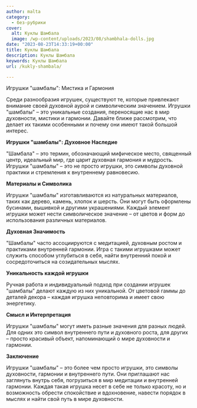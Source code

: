 ```yaml
---
author: malta
category:
  - без-рубрики
cover:
  alt: Куклы Шамбала
  image: /wp-content/uploads/2023/08/shambhala-dolls.jpg
date: "2023-08-23T14:33:19+00:00"
title: Куклы Шамбала
description: Куклы Шамбала
keywords: Куклы Шамбала
url: /kukly-shambala/

---
```

Игрушки "шамбалы": Мистика и Гармония

Среди разнообразия игрушек, существуют те, которые привлекают внимание своей духовной аурой и символическим значением. Игрушки "шамбалы" – это уникальные создания, переносящие нас в мир духовности, мистики и гармонии. Давайте ближе рассмотрим, что делает их такими особенными и почему они имеют такой большой интерес.

**Игрушки "шамбалы": Духовное Наследие**

"Шамбала" – это термин, обозначающий мифическое место, священный центр, идеальный мир, где царит духовная гармония и мудрость. Игрушки "шамбалы" – это не просто игрушки, это символы духовной практики и стремления к внутреннему равновесию.

**Материалы и Символика**

Игрушки "шамбалы" изготавливаются из натуральных материалов, таких как дерево, камень, хлопок и шерсть. Они могут быть оформлены бусинами, вышивкой и другими украшениями. Каждый элемент игрушки может нести символическое значение – от цветов и форм до использования различных материалов.

**Духовная Значимость**

"Шамбалы" часто ассоциируются с медитацией, духовным ростом и практиками внутренней гармонии. Игра с такими игрушками может служить способом углубиться в себя, найти внутренний покой и сосредоточиться на созидательных мыслях.

**Уникальность каждой игрушки**

Ручная работа и индивидуальный подход при создании игрушек "шамбалы" делают каждую из них уникальной. От цветовой гаммы до деталей декора – каждая игрушка неповторима и имеет свою энергетику.

**Смысл и Интерпретация**

Игрушки "шамбалы" могут иметь разные значения для разных людей. Для одних это символ внутреннего пути и духовного роста, для других – просто красивый объект, напоминающий о мире духовности и гармонии.

**Заключение**

Игрушки "шамбалы" – это более чем просто игрушки, это символы духовности, гармонии и внутреннего пути. Они приглашают нас заглянуть внутрь себя, погрузиться в мир медитации и внутренней гармонии. Каждая такая игрушка несет в себе не только красоту, но и возможность обрести спокойствие и вдохновение, навести порядок в мыслях и найти свой путь в мире духовности.
